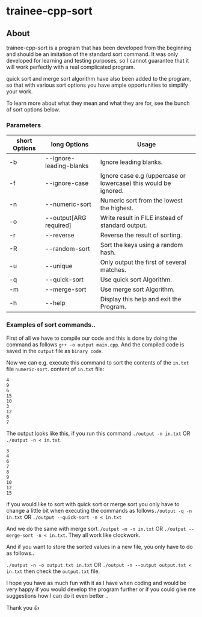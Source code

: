 # trainee-cpp-sort

## About

trainee-cpp-sort is a program that has been developed from the beginning and should be an imitation of the standard sort 
command. It was only developed for learning and testing purposes, so I cannot guarantee that it will work perfectly with
a real complicated program.

quick sort and merge sort algorithm have also been added to the program, so that with various sort options you have ample
opportunities to simplify your work.


To learn more about what they mean and what they are for, see the bunch of sort options below.
### Parameters
| short Options | long Options      |                 Usage |
| ----------- | ----------- |  ---------------- |
| -b  | --ignore-leading-blanks   |    Ignore leading blanks.       |
| -f  | --ignore-case   |    Ignore case e.g (uppercase or lowercase) this would be ignored.       |
| -n  | --numeric-sort   |    Numeric sort from the lowest the highest.       |
| -o  | --output[ARG required]   |    Write result in FILE instead of standard output.       |
| -r  | --reverse   |    Reverse the result of sorting.       |
| -R  | --random-sort   |    Sort the keys using a random hash.       |
| -u  | --unique   |    Only output the first of several matches.       |
| -q  | --quick-sort | Use quick sort Algorithm.       |
| -m  | --merge-sort  | Use merge sort Algorithm.       |
| -h  | --help  | Display this help and exit the Program.       |


### Examples of sort commands..

First of all we have to compile our code and this is done by doing the command as follows ``g++ -o output main.cpp``. 
And the compiled code is saved in the ``output`` file as ``binary code``.

Now we can e.g. execute this command to sort the contents of the ``in.txt`` file ``numeric-sort``.
content of ``in.txt`` file:
```
4
9
6
15
10
3
12
8
7
```
The output looks like this, if you run this command 
``./output -n in.txt`` OR ``./output -n < in.txt``.
```
3
4
6
7
8
9
10
12
15
```

if you would like to sort with quick sort or merge sort you only have to change a little bit when executing 
the commands as follows``./output -q -n in.txt`` OR ``./output --quick-sort -n < in.txt`` 

And we do the same with merge sort``./output -m -n in.txt`` OR ``./output --merge-sort -n < in.txt``.
They all work like clockwork.


And if you want to store the sorted values ​​in a new file, you only have to do as follows.. 

``./output -n -o output.txt in.txt`` OR ``./output -n --output output.txt < in.txt``
 then check the ``output.txt`` file.
 
 
 
 
I hope you have as much fun with it as I have when coding
and would be very happy if you would develop the program further or if you could give me suggestions how I can do it even better ..

Thank you :+1:
